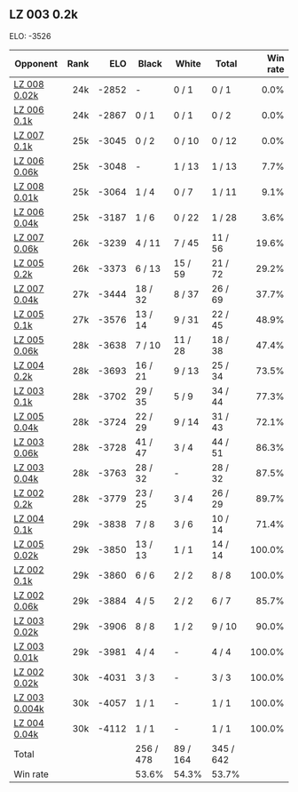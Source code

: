 ## LZ 003 0.2k ##

ELO: -3526

Opponent | Rank | ELO | Black | White | Total | Win rate
---------|-----:|----:|-------|-------|-------|-------:
[LZ 008 0.02k](LZ%20008%200.02k.md) | 24k | -2852 | - | 0 / 1 | 0 / 1 | 0.0%
[LZ 006 0.1k](LZ%20006%200.1k.md) | 24k | -2867 | 0 / 1 | 0 / 1 | 0 / 2 | 0.0%
[LZ 007 0.1k](LZ%20007%200.1k.md) | 25k | -3045 | 0 / 2 | 0 / 10 | 0 / 12 | 0.0%
[LZ 006 0.06k](LZ%20006%200.06k.md) | 25k | -3048 | - | 1 / 13 | 1 / 13 | 7.7%
[LZ 008 0.01k](LZ%20008%200.01k.md) | 25k | -3064 | 1 / 4 | 0 / 7 | 1 / 11 | 9.1%
[LZ 006 0.04k](LZ%20006%200.04k.md) | 25k | -3187 | 1 / 6 | 0 / 22 | 1 / 28 | 3.6%
[LZ 007 0.06k](LZ%20007%200.06k.md) | 26k | -3239 | 4 / 11 | 7 / 45 | 11 / 56 | 19.6%
[LZ 005 0.2k](LZ%20005%200.2k.md) | 26k | -3373 | 6 / 13 | 15 / 59 | 21 / 72 | 29.2%
[LZ 007 0.04k](LZ%20007%200.04k.md) | 27k | -3444 | 18 / 32 | 8 / 37 | 26 / 69 | 37.7%
[LZ 005 0.1k](LZ%20005%200.1k.md) | 27k | -3576 | 13 / 14 | 9 / 31 | 22 / 45 | 48.9%
[LZ 005 0.06k](LZ%20005%200.06k.md) | 28k | -3638 | 7 / 10 | 11 / 28 | 18 / 38 | 47.4%
[LZ 004 0.2k](LZ%20004%200.2k.md) | 28k | -3693 | 16 / 21 | 9 / 13 | 25 / 34 | 73.5%
[LZ 003 0.1k](LZ%20003%200.1k.md) | 28k | -3702 | 29 / 35 | 5 / 9 | 34 / 44 | 77.3%
[LZ 005 0.04k](LZ%20005%200.04k.md) | 28k | -3724 | 22 / 29 | 9 / 14 | 31 / 43 | 72.1%
[LZ 003 0.06k](LZ%20003%200.06k.md) | 28k | -3728 | 41 / 47 | 3 / 4 | 44 / 51 | 86.3%
[LZ 003 0.04k](LZ%20003%200.04k.md) | 28k | -3763 | 28 / 32 | - | 28 / 32 | 87.5%
[LZ 002 0.2k](LZ%20002%200.2k.md) | 28k | -3779 | 23 / 25 | 3 / 4 | 26 / 29 | 89.7%
[LZ 004 0.1k](LZ%20004%200.1k.md) | 29k | -3838 | 7 / 8 | 3 / 6 | 10 / 14 | 71.4%
[LZ 005 0.02k](LZ%20005%200.02k.md) | 29k | -3850 | 13 / 13 | 1 / 1 | 14 / 14 | 100.0%
[LZ 002 0.1k](LZ%20002%200.1k.md) | 29k | -3860 | 6 / 6 | 2 / 2 | 8 / 8 | 100.0%
[LZ 002 0.06k](LZ%20002%200.06k.md) | 29k | -3884 | 4 / 5 | 2 / 2 | 6 / 7 | 85.7%
[LZ 003 0.02k](LZ%20003%200.02k.md) | 29k | -3906 | 8 / 8 | 1 / 2 | 9 / 10 | 90.0%
[LZ 003 0.01k](LZ%20003%200.01k.md) | 29k | -3981 | 4 / 4 | - | 4 / 4 | 100.0%
[LZ 002 0.02k](LZ%20002%200.02k.md) | 30k | -4031 | 3 / 3 | - | 3 / 3 | 100.0%
[LZ 003 0.004k](LZ%20003%200.004k.md) | 30k | -4057 | 1 / 1 | - | 1 / 1 | 100.0%
[LZ 004 0.04k](LZ%20004%200.04k.md) | 30k | -4112 | 1 / 1 | - | 1 / 1 | 100.0%
Total | | | 256 / 478 | 89 / 164 | 345 / 642 | 
Win rate| | | 53.6% | 54.3% | 53.7% | 

